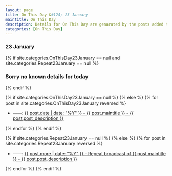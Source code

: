 ```yaml
---
layout: page
title: On This Day &#124; 23 January
maintitle: On This Day
description: Details for On This Day are genarated by the posts added to the website so the content is subject to changes/updates over time.
categories: [On This Day]
---
```


<h3>23 January</h3>

{% if site.categories.OnThisDay23January == null and site.categories.Repeat23January == null %}
  <h3>Sorry no known details for today</h3>
{% endif %}

{% if site.categories.OnThisDay23January == null %}
{% else %}
{% for post in site.categories.OnThisDay23January reversed %}
<ul>
<li> ——: <a href="{{ post.url }}">{{ post.date | date: "%Y" }} - {{ post.maintitle }} - {{ post.post_description }}</a></li>
</ul>
{% endfor %}
{% endif %}

{% if site.categories.Repeat23January == null %}
{% else %}
{% for post in site.categories.Repeat23January reversed %}
<ul>
<li> ——: <a href="{{ post.url }}">{{ post.more | date: "%Y" }} - Repeat broadcast of {{ post.maintitle }} - {{ post.post_description }}</a></li>
</ul>
{% endfor %}
{% endif %}
